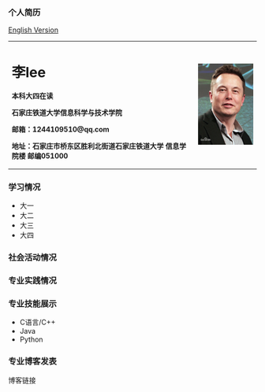 ### 个人简历
<table border="0">
  <tr>
    <td width="75%">
      <h1>李lee</h1>
      <p><b>本科大四在读</b></p>
      <p><b>石家庄铁道大学信息科学与技术学院</b></p>
      <p><b>邮箱：1244109510@qq.com</b></p>
      <p><b>地址：石家庄市桥东区胜利北街道石家庄铁道大学 信息学院楼 邮编051000</b></p>
    </td>
    <td width="25%">
      <img src="/msk.jpg" width="100%">      
    </td>
  </tr>
  <tr><a href="/index-en.html">English Version</a></tr>
</table>

### 学习情况
- 大一
- 大二
- 大三
- 大四

### 社会活动情况

### 专业实践情况

### 专业技能展示
- C语言/C++
- Java
- Python

### 专业博客发表
博客链接

